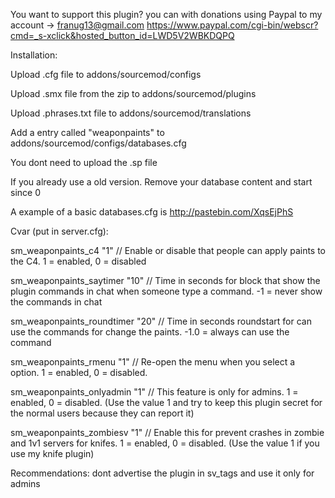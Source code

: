 You want to support this plugin? you can with donations using Paypal to my account -> franug13@gmail.com
https://www.paypal.com/cgi-bin/webscr?cmd=_s-xclick&hosted_button_id=LWD5V2WBKDQPQ



Installation:
 
 
Upload .cfg file to addons/sourcemod/configs

Upload .smx file from the zip to addons/sourcemod/plugins

Upload .phrases.txt file to addons/sourcemod/translations

Add a entry called "weaponpaints" to addons/sourcemod/configs/databases.cfg


You dont need to upload the .sp file


If you already use a old version. Remove your database content and start since 0


A example of a basic databases.cfg is http://pastebin.com/XqsEjPhS


Cvar (put in server.cfg):

sm_weaponpaints_c4 "1" // Enable or disable that people can apply paints to the C4. 1 = enabled, 0 = disabled

sm_weaponpaints_saytimer "10" // Time in seconds for block that show the plugin commands in chat when someone type a command. -1 = never show the commands in chat

sm_weaponpaints_roundtimer "20" // Time in seconds roundstart for can use the commands for change the paints. -1.0 = always can use the command

sm_weaponpaints_rmenu "1" // Re-open the menu when you select a option. 1 = enabled, 0 = disabled.

sm_weaponpaints_onlyadmin "1" // This feature is only for admins. 1 = enabled, 0 = disabled. (Use the value 1 and try to keep this plugin secret for the normal users because they can report it)

sm_weaponpaints_zombiesv "1" // Enable this for prevent crashes in zombie and 1v1 servers for knifes. 1 = enabled, 0 = disabled. (Use the value 1 if you use my knife plugin)




Recommendations: dont advertise the plugin in sv_tags and use it only for admins
